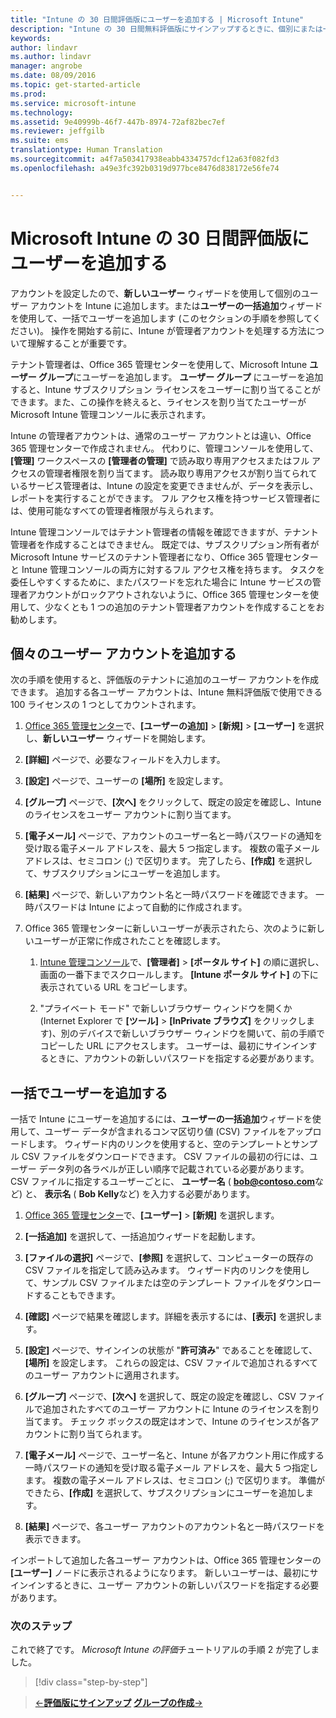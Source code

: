 ```yaml
---
title: "Intune の 30 日間評価版にユーザーを追加する | Microsoft Intune"
description: "Intune の 30 日間無料評価版にサインアップするときに、個別にまたは一括でユーザーを追加する方法"
keywords: 
author: lindavr
ms.author: lindavr
manager: angrobe
ms.date: 08/09/2016
ms.topic: get-started-article
ms.prod: 
ms.service: microsoft-intune
ms.technology: 
ms.assetid: 9e40999b-46f7-447b-8974-72af82bec7ef
ms.reviewer: jeffgilb
ms.suite: ems
translationtype: Human Translation
ms.sourcegitcommit: a4f7a503417938eabb4334757dcf12a63f082fd3
ms.openlocfilehash: a49e3fc392b0319d977bce8476d838172e56fe74


---
```


# Microsoft Intune の 30 日間評価版にユーザーを追加する
アカウントを設定したので、**新しいユーザー** ウィザードを使用して個別のユーザー アカウントを Intune に追加します。または**ユーザーの一括追加**ウィザードを使用して、一括でユーザーを追加します (このセクションの手順を参照してください)。  操作を開始する前に、Intune が管理者アカウントを処理する方法について理解することが重要です。

テナント管理者は、Office 365 管理センターを使用して、Microsoft Intune **ユーザー グループ**にユーザーを追加します。 **ユーザー グループ** にユーザーを追加すると、Intune サブスクリプション ライセンスをユーザーに割り当てることができます。また、この操作を終えると、ライセンスを割り当てたユーザーが Microsoft Intune 管理コンソールに表示されます。

Intune の管理者アカウントは、通常のユーザー アカウントとは違い、Office 365 管理センターで作成されません。 代わりに、管理コンソールを使用して、**[管理]** ワークスペースの **[管理者の管理]** で読み取り専用アクセスまたはフル アクセスの管理者権限を割り当てます。 読み取り専用アクセスが割り当てられているサービス管理者は、Intune の設定を変更できませんが、データを表示し、レポートを実行することができます。 フル アクセス権を持つサービス管理者には、使用可能なすべての管理者権限が与えられます。

Intune 管理コンソールではテナント管理者の情報を確認できますが、テナント管理者を作成することはできません。 既定では、サブスクリプション所有者が Microsoft Intune サービスのテナント管理者になり、Office 365 管理センターと Intune 管理コンソールの両方に対するフル アクセス権を持ちます。 タスクを委任しやすくするために、またパスワードを忘れた場合に Intune サービスの管理者アカウントがロックアウトされないように、Office 365 管理センターを使用して、少なくとも 1 つの追加のテナント管理者アカウントを作成することをお勧めします。

## 個々のユーザー アカウントを追加する
次の手順を使用すると、評価版のテナントに追加のユーザー アカウントを作成できます。 追加する各ユーザー アカウントは、Intune 無料評価版で使用できる 100 ライセンスの 1 つとしてカウントされます。

1.  [Office 365 管理センター](http://go.microsoft.com/fwlink/?LinkID=787455)で、**[ユーザーの追加]** &gt; **[新規]** &gt; **[ユーザー]** を選択し、**新しいユーザー** ウィザードを開始します。

2.  **[詳細]** ページで、必要なフィールドを入力します。

3.  **[設定]** ページで、ユーザーの **[場所]** を設定します。

4.  **[グループ]** ページで、**[次へ]** をクリックして、既定の設定を確認し、Intune のライセンスをユーザー アカウントに割り当てます。

5.  **[電子メール]** ページで、アカウントのユーザー名と一時パスワードの通知を受け取る電子メール アドレスを、最大 5 つ指定します。 複数の電子メール アドレスは、セミコロン (;) で区切ります。 完了したら、**[作成]** を選択して、サブスクリプションにユーザーを追加します。

6.  **[結果]** ページで、新しいアカウント名と一時パスワードを確認できます。 一時パスワードは Intune によって自動的に作成されます。

7.  Office 365 管理センターに新しいユーザーが表示されたら、次のように新しいユーザーが正常に作成されたことを確認します。

    1.  [Intune 管理コンソール](https://manage.microsoft.com/)で、**[管理者]** &gt; **[ポータル サイト]** の順に選択し、画面の一番下までスクロールします。 **[Intune ポータル サイト]** の下に表示されている URL をコピーします。

    2.  "プライベート モード" で新しいブラウザー ウィンドウを開くか (Internet Explorer で **[ツール]** &gt; **[InPrivate ブラウズ]** をクリックします)、別のデバイスで新しいブラウザー ウィンドウを開いて、前の手順でコピーした URL にアクセスします。 ユーザーは、最初にサインインするときに、アカウントの新しいパスワードを指定する必要があります。

## 一括でユーザーを追加する
一括で Intune にユーザーを追加するには、**ユーザーの一括追加**ウィザードを使用して、ユーザー データが含まれるコンマ区切り値 (CSV) ファイルをアップロードします。 ウィザード内のリンクを使用すると、空のテンプレートとサンプル CSV ファイルをダウンロードできます。 CSV ファイルの最初の行には、ユーザー データ列の各ラベルが正しい順序で記載されている必要があります。 CSV ファイルに指定するユーザーごとに、 **ユーザー名** ( **bob@contoso.com**など) と、 **表示名** ( **Bob Kelly**など) を入力する必要があります。

1.  [Office 365 管理センター](http://go.microsoft.com/fwlink/?LinkID=787455)で、**[ユーザー]** &gt; **[新規]** を選択します。

2.  **[一括追加]** を選択して、一括追加ウィザードを起動します。

3.  **[ファイルの選択]** ページで、**[参照]** を選択して、コンピューターの既存の CSV ファイルを指定して読み込みます。 ウィザード内のリンクを使用して、サンプル CSV ファイルまたは空のテンプレート ファイルをダウンロードすることもできます。

4.  **[確認]** ページで結果を確認します。詳細を表示するには、**[表示]** を選択します。

5.  **[設定]** ページで、サインインの状態が "**許可済み**" であることを確認して、**[場所]** を設定します。 これらの設定は、CSV ファイルで追加されるすべてのユーザー アカウントに適用されます。

6.  **[グループ]** ページで、**[次へ]** を選択して、既定の設定を確認し、CSV ファイルで追加されたすべてのユーザー アカウントに Intune のライセンスを割り当てます。 チェック ボックスの既定はオンで、Intune のライセンスが各アカウントに割り当てられます。

7.  **[電子メール]** ページで、ユーザー名と、Intune が各アカウント用に作成する一時パスワードの通知を受け取る電子メール アドレスを、最大 5 つ指定します。 複数の電子メール アドレスは、セミコロン (;) で区切ります。 準備ができたら、**[作成]** を選択して、サブスクリプションにユーザーを追加します。

8.  **[結果]** ページで、各ユーザー アカウントのアカウント名と一時パスワードを表示できます。

インポートして追加した各ユーザー アカウントは、Office 365 管理センターの **[ユーザー]** ノードに表示されるようになります。 新しいユーザーは、最初にサインインするときに、ユーザー アカウントの新しいパスワードを指定する必要があります。

### 次のステップ
これで終了です。 *Microsoft Intune の評価*チュートリアルの手順 2 が完了しました。

>[!div class="step-by-step"]

>[&larr;**評価版にサインアップ**](.\get-started-with-a-30-day-trial-of-microsoft-intune-step-1.md)     [**グループの作成**&rarr;](.\get-started-with-a-30-day-trial-of-microsoft-intune-step-3.md)  



<!--HONumber=Oct16_HO4-->


